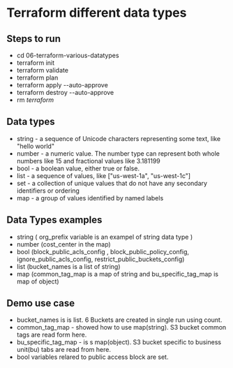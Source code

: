 # Terraform different data types

## Steps to run
  - cd 06-terraform-various-datatypes
  - terraform init
  - terraform validate
  - terraform plan
  - terraform apply --auto-approve
  - terraform destroy --auto-approve
  - rm *terraform*
## Data types
  - string - a sequence of Unicode characters representing some text, like "hello world"
  - number - a numeric value. The number type can represent both whole numbers like 15 and fractional values like 3.181199
  - bool - a boolean value, either true or false. 
  - list -  a sequence of values, like ["us-west-1a", "us-west-1c"]
  - set - a collection of unique values that do not have any secondary identifiers or ordering
  - map - a group of values identified by named labels

## Data Types examples
  - string  ( org_prefix variable is an exampel of string data type )
  - number  (cost_center in the map)
  - bool (block_public_acls_config , block_public_policy_config, ignore_public_acls_config, restrict_public_buckets_config)
  - list (bucket_names is a list of string)
  - map (common_tag_map is a map of string and bu_specific_tag_map is map of object)
## Demo use case
  - bucket_names is is list. 6 Buckets are created in single run using count.
  - common_tag_map - showed how to use map(string). S3 bucket common tags are read form here.
  - bu_specific_tag_map - is s map(object). S3 bucket specific to business unit(bu) tabs are read from here.
  - bool variables relared to public access block are set.
